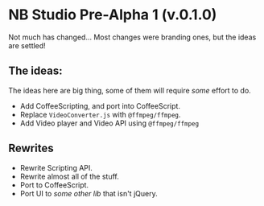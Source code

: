 # NB Studio Pre-Alpha 1 (v.0.1.0)
Not much has changed... Most changes were branding ones, but the ideas are settled!

## The ideas:
The ideas here are big thing, some of them will require *some* effort to do.
- Add CoffeeScripting, and port into CoffeeScript.
- Replace `VideoConverter.js` with `@ffmpeg/ffmpeg`.
- Add Video player and Video API using `@ffmpeg/ffmpeg`
## Rewrites
- Rewrite Scripting API.
- Rewrite almost all of the stuff.
- Port to CoffeeScript.
- Port UI to *some other lib* that isn't jQuery.